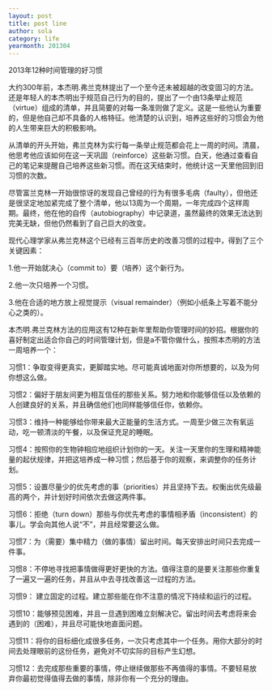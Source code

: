 ```yaml
---
layout: post
title: post line
author: sola
category: life
yearmonth: 201304
---
```



2013年12种时间管理的好习惯


大约300年前，本杰明.弗兰克林提出了一个至今还未被超越的改变固习的方法。还是年轻人的本杰明出于规范自己行为的目的，提出了一个由13条举止规范（virtue）组成的清单，并且简要的对每一条准则做了定义。这是一些他认为重要的，但是他自己却不具备的人格特征。他清楚的认识到，培养这些好的习惯会为他的人生带来巨大的积极影响。


从清单的开头开始，弗兰克林为实行每一条举止规范都会花上一周的时间。清晨，他思考他应该如何在这一天巩固（reinforce）这些新习惯。白天，他通过查看自己的笔记来提醒自己培养这些新习惯。而在这天结束时，他统计这一天里他回到旧习惯的次数。


尽管富兰克林一开始很惊讶的发现自己曾经的行为有很多毛病（faulty），但他还是很坚定地加紧完成了整个清单，他以13周为一个周期，一年完成四个这样周期。最终，他在他的自传（autobiography）中记录道，虽然最终的效果无法达到完美无缺，但他仍然看到了自己巨大的改变。


现代心理学家从弗兰克林这个已经有三百年历史的改善习惯的过程中，得到了三个关键因素：


1.他一开始就决心（commit to）要（培养）这个新行为。


2.他一次只培养一个习惯。


3.他在合适的地方放上视觉提示（visual remainder）（例如小纸条上写着不能分心之类的）。


本杰明.弗兰克林方法的应用这有12种在新年里帮助你管理时间的妙招。根据你的喜好制定出适合你自己的时间管理计划，但是a不管你做什么，按照本杰明的方法一周培养一个：



习惯1：争取变得更真实，更脚踏实地。尽可能真诚地面对你所想要的，以及为何你想这么做。


习惯2：偏好于朋友间更为相互信任的那些关系。努力地和你能够信任以及依赖的人创建良好的关系，并且确信他们也同样能够信任你，依赖你。


习惯3：维持一种能够给你带来最大正能量的生活方式。一周至少做三次有氧运动，吃一顿清淡的午餐，以及保证充足的睡眠。


习惯4：按照你的生物钟相应地组织计划你的一天。关注一天里你的生理和精神能量的起伏规律，并把这培养成一种习惯；然后基于你的观察，来调整你的任务计划。


习惯5：设置尽量少的优先考虑的事（priorities）并且坚持下去。权衡出优先级最高的两个，并计划好时间依次去做这两件事。


习惯6：拒绝（turn down）那些与你优先考虑的事情相矛盾（inconsistent）的事儿。学会向其他人说“不”，并且经常要这么做。


习惯7：为（需要）集中精力（做的事情）留出时间。每天安排出时间只去完成一件事。


习惯8：不停地寻找把事情做得更好更快的方法。值得注意的是要关注那些你重复了一遍又一遍的任务，并且从中去寻找改善这一过程的方法。


习惯9： 建立固定的过程。建立那些能在你不注意的情况下持续和运行的过程。


习惯10：能够预见困难，并且一旦遇到困难立刻解决它。留出时间去考虑将来会遇到的（困难），并且尽可能快地直面问题。


习惯11：将你的目标细化成很多任务，一次只考虑其中一个任务。用你大部分的时间去处理眼前的这份任务，避免对不切实际的目标产生幻想。


习惯12：去完成那些重要的事情，停止继续做那些不再值得的事情。不要轻易放弃你最初觉得值得去做的事情，除非你有一个充分的理由。